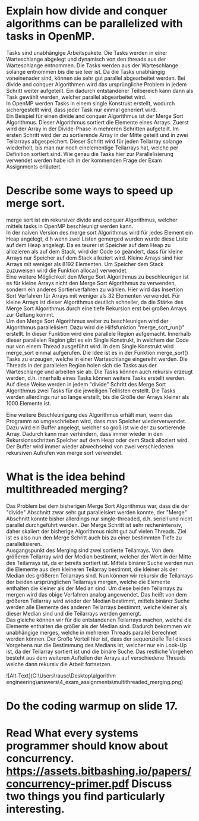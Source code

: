 # Explain how divide and conquer algorithms can be parallelized with tasks in OpenMP.

Tasks sind unabhängige Arbeitspakete. Die Tasks werden in einer Warteschlange abgelegt und dynamisch von den threads aus der Warteschlange entnommen. Die Tasks werden aus der Warteschlange solange entnommen bis die sie leer ist. Da die Tasks unabhängig voneinenader sind, können sie sehr gut parallel abgearbeitet werden.
Bei divide and conquer Algorithmen wird das ursprüngliche Problem in jedem Schritt weiter aufgeteilt. Ein dadurch entstandener Teilbereich kann dann als Task gewählt werden, welcher parallel abgearbeitet wird.   
In OpenMP werden Tasks in einem single Konstrukt erstellt, wodurch sichergestellt wird, dass jeder Task nur einmal generiert wird.    
Ein Beispiel für einen divide and conquer Algorithmus ist der Merge Sort Algorithmus. Dieser Algorithmus sortiert die Elemente eines Arrays. Zuerst wird der Array in der Divide-Phase in mehreren Schritten aufgeteilt. Im ersten Schritt wird der zu sortierende Array in der Mitte geteilt und in zwei Teilarrays abgespeichert. Dieser Schritt wird für jeden Teilarray solange wiederholt, bis man nur noch einelementige Teilarrays hat, welche per Definition sortiert sind. Wie genau die Tasks hier zur Parallelisierung verwendet werden habe ich in der kommenden Frage der Exam Assignments erläutert.



# Describe some ways to speed up merge sort.

merge sort ist ein rekursiver divide and conquer Algorithmus, welcher mittels tasks in OpenMP beschleunigt werden kann.    
In der naiven Version des merge sort Algorithmus wird für jedes Element ein Heap angelegt, d.h wenn zwei Listen gemerged wurden wurde diese Liste auf dem Heap angelegt. Da es teurer ist Speicher auf dem Heap zu allozieren als auf dem Stack, wird der Code so geändert, dass für kleine Arrays nur Speicher auf dem Stack alloziert wird. Kleine Arrays sind hier Arrays mit weniger als 8192 Elementen. Um Speicher dem Stack zuzuweisen wird die Funktion alloca() verwendet.    
Eine weitere Möglichkeit den Merge Sort Algorithmus zu beschleunigen ist es für kleine Arrays nicht den Merge Sort Algorithmus zu verwenden, sondern ein anderes Sortierverfahren zu wählen. Hier wird das Insertion Sort Verfahren für Arrays mit weniger als 32 Elementen verwendet. Für kleine Arrays ist dieser Algorithmus deutlich schneller, da die Stärke des Merge Sort Algorithmus durch eine tiefe Rekursion erst bei großen Arrays zur Geltung kommt.    
Um den Merge Sort Algorithmus weiter zu beschleunigen wird der Algorithmus parallelisiert. Dazu wird die Hilfsfunktion "merge_sort_run()" erstellt. In dieser Funktion wird eine parallele Region aufgemacht. Innerhalb dieser parallelen Region gibt es ein Single Konstrukt, in welchem der Code nur von einem Thread ausgeführt wird. In dem Single Konstrukt wird merge_sort einmal aufgerufen. Die Idee ist es in der Funktion merge_sort() Tasks zu erzeugen, welche in einer Warteschlange eingereiht werden. Die Threads in der parallelen Region holen sich die Tasks aus der Warteschlange und arbeiten sie ab. Die Tasks können auch rekursiv erzeugt werden, d.h. innerhalb eines Tasks können weitere Tasks erstellt werden.   
Auf diese Weise werden in jedem "divide" Schritt des Merge Sort Algorithmus zwei Tasks für die jeweiligen Teillisten erstellt. Die Tasks werden allerdings nur so lange erstellt, bis die Größe der Arrays kleiner als 1000 Elemente ist.

Eine weitere Beschleunigung des Algorithmus erhält man, wenn das Programm so umgeschrieben wird, dass man Speicher wiederverwendet. Dazu wird ein Buffer angelegt, welcher so groß ist wie der zu sortierende Array. Dadurch kann man verhindern, dass immer wieder in den Rekursionsschritten Speicher auf dem Heap oder dem Stack alloziert wird. Der Buffer wird immer wieder abwechselnd von zwei verschiedenen rekursiven Aufrufen von merge sort verwendet. 






# What is the idea behind multithreaded merging?

Das Problem bei dem bisherigen Merge Sort Algorithmus war, dass die der "divide" Abschnitt zwar sehr gut parallelsiert werden konnte, der "Merge" Abschnitt konnte bisher allerdings nur single-threaded, d.h. seriell und nicht parallel durchgeführt werden. Der Merge Schritt ist sehr rechenintensiv, daher skaliert der bisherige Algorithmus nicht gut auf vielen Threads. Ziel ist es also nun den Merge Schritt auch bis zu einer bestimmten Tiefe zu parallelisieren.      
Ausgangspunkt des Merging sind zwei sortierte Teilarrays. Von dem größeren Teilarray wird der Median bestimmt, welcher der Wert in der Mitte des Teilarrays ist, da er bereits sortiert ist. Mittels binärer Suche werden nun die Elemente aus dem kleineren Teilarray bestimmt, die kleiner als der Median des größeren Teilarrays sind. Nun können wir rekursiv die Teilarrays der beiden ursprünglichen Teilarrays mergen, welche die Elemente enthalten die kleiner als der Median sind. Um diese beiden Teilarrays zu mergen wird das obige Verfahren analog angewendet. Das heißt von dem größeren Teilarray wird wieder der Median bestimmt, mittels binärer Suche werden alle Elemente des anderen Teilarrays bestimmt, welche kleiner als dieser Median sind und die Teilarrays werden gemergt.     
Das gleiche können wir für die entstandenen Teilarrays machen, welche die Elemente enthalten die größer als der Median sind. Dadurch bekommen wir unabhängige merges, welche in mehreren Threads parallel berechnet werden können.
Der Große Vorteil hier ist, dass der sequenzielle Teil dieses Vorgehens nur die Bestimmung des Medians ist, welcher nur ein Look-Up ist, da der Teilarray sortiert ist und die binäre Suche. Das restliche Vorgehen besteht aus dem weiteren Aufteilen der Arrays auf verschiedene Threads welche dann rekursiv die Arbeit fortsetzen. 

![Alt-Text](C:\Users\rausc\Desktop\algorithm engineering\answers\4_exam_assignments\multithreaded_merging.png)


# Do the coding warmup on slide 17.


# Read What every systems programmer should know about concurrency. https://assets.bitbashing.io/papers/concurrency-primer.pdf Discuss two things you find particularly interesting.



